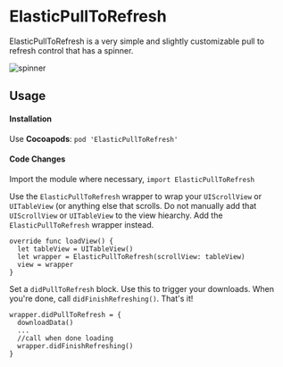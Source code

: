 # ElasticPullToRefresh

ElasticPullToRefresh is a very simple and slightly customizable pull to refresh control that has a spinner.

![spinner](https://dl.dropboxusercontent.com/u/1512544/Exp/pullToRefresh.gif)

## Usage

#### Installation
Use **Cocoapods**: `pod 'ElasticPullToRefresh'`

#### Code Changes
Import the module where necessary, `import ElasticPullToRefresh`

Use the `ElasticPullToRefresh` wrapper to wrap your `UIScrollView` or `UITableView` (or anything else that scrolls. Do not manually add that `UIScrollView` or `UITableView` to the view hiearchy. Add the `ElasticPullToRefresh` wrapper instead.

```
override func loadView() {
  let tableView = UITableView()
  let wrapper = ElasticPullToRefresh(scrollView: tableView)
  view = wrapper
}
```

Set a `didPullToRefresh` block. Use this to trigger your downloads. When you're done, call `didFinishRefreshing()`. That's it!

```
wrapper.didPullToRefresh = {
  downloadData()
  ...
  //call when done loading
  wrapper.didFinishRefreshing()
}
```


